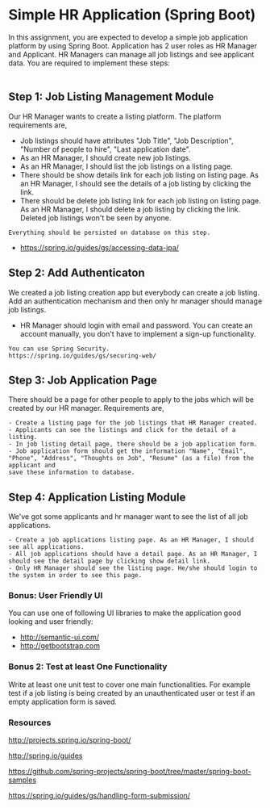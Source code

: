 # Simple HR Application (Spring Boot)

In this assignment, you are expected to develop a simple job application platform by using Spring Boot. Application has 2 user roles as HR Manager and Applicant. HR Managers can manage all job listings and see applicant data. You are required to implement these steps:<br>
<br>

## Step 1: Job Listing Management Module

Our HR Manager wants to create a listing platform. The platform requirements are,

- Job listings should have attributes "Job Title", "Job Description", "Number of people to hire", "Last application date".
- As an HR Manager, I should create new job listings.
- As an HR Manager, I should list the job listings on a listing page.
- There should be show details link for each job listing on listing page. As an HR Manager, I should see the details of a job listing by clicking the link.
- There should be delete job listing link for each job listing on listing page. As an HR Manager, I should delete a job listing by clicking the link. Deleted job listings won't be seen by anyone.<br>
	
`Everything should be persisted on database on this step.`<br>
* https://spring.io/guides/gs/accessing-data-jpa/


## Step 2: Add Authenticaton

We created a job listing creation app but everybody can create a job listing. Add an authentication mechanism and then only hr manager should manage job listings.

- HR Manager should login with email and password. You can create an account manually, you don't have to implement a sign-up functionality.

`You can use Spring Security.`<br>
` https://spring.io/guides/gs/securing-web/ `


## Step 3: Job Application Page

There should be a page for other people to apply to the jobs which will be created by our HR manager. Requirements are,

	- Create a listing page for the job listings that HR Manager created.
	- Applicants can see the listings and click for the detail of a listing.
	- In job listing detail page, there should be a job application form.
	- Job application form should get the information "Name", "Email", "Phone", "Address", "Thoughts on Job", "Resume" (as a file) from the applicant and
	save these information to database.


## Step 4: Application Listing Module

We've got some applicants and hr manager want to see the list of all job applications.

	- Create a job applications listing page. As an HR Manager, I should see all applications.
	- All job applications should have a detail page. As an HR Manager, I should see the detail page by clicking show detail link.
	- Only HR Manager should see the listing page. He/she should login to the system in order to see this page.


### Bonus: User Friendly UI

You can use one of following UI libraries to make the application good looking and user friendly:

- http://semantic-ui.com/
- http://getbootstrap.com

### Bonus 2: Test at least One Functionality

Write at least one unit test to cover one main functionalities. For example test if a job listing is being created by an unauthenticated user or test if an empty application form is saved.


### Resources

http://projects.spring.io/spring-boot/<br>

http://spring.io/guides<br>

https://github.com/spring-projects/spring-boot/tree/master/spring-boot-samples<br>

https://spring.io/guides/gs/handling-form-submission/<br>

